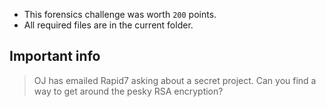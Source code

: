 * This forensics challenge was worth `200` points.
* All required files are in the current folder.

## Important info

> OJ has emailed Rapid7 asking about a secret project. Can you find a way to get around the pesky RSA encryption?
